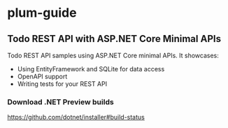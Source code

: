 # plum-guide

## Todo REST API with ASP.NET Core Minimal APIs

Todo REST API samples using ASP.NET Core minimal APIs. It showcases:
- Using EntityFramework and SQLite for data access
- OpenAPI support
- Writing tests for your REST API

### Download .NET Preview builds

https://github.com/dotnet/installer#build-status